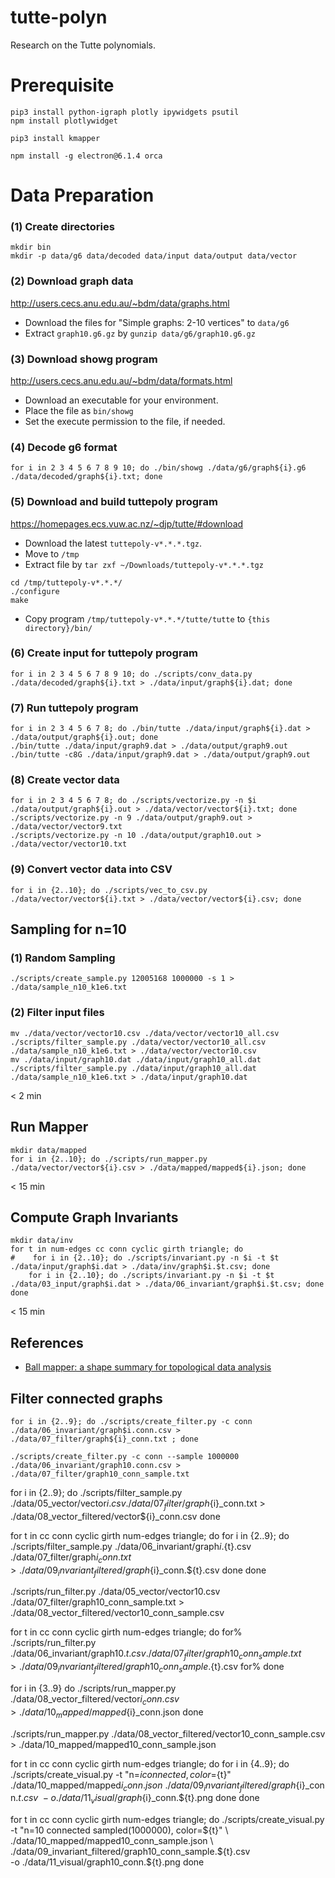 # tutte-polyn
Research on the Tutte polynomials.

# Prerequisite

```
pip3 install python-igraph plotly ipywidgets psutil
npm install plotlywidget
```

```
pip3 install kmapper
```

```
npm install -g electron@6.1.4 orca
```

# Data Preparation

### (1) Create directories

```
mkdir bin
mkdir -p data/g6 data/decoded data/input data/output data/vector
```

### (2) Download graph data

http://users.cecs.anu.edu.au/~bdm/data/graphs.html

- Download the files for "Simple graphs: 2-10 vertices" to `data/g6`
- Extract `graph10.g6.gz` by `gunzip data/g6/graph10.g6.gz`

### (3) Download **showg** program

http://users.cecs.anu.edu.au/~bdm/data/formats.html

- Download an executable for your environment.
- Place the file as `bin/showg`
- Set the execute permission to the file, if needed.

### (4) Decode g6 format

```
for i in 2 3 4 5 6 7 8 9 10; do ./bin/showg ./data/g6/graph${i}.g6 ./data/decoded/graph${i}.txt; done
```

### (5) Download and build **tuttepoly** program

https://homepages.ecs.vuw.ac.nz/~djp/tutte/#download

- Download the latest `tuttepoly-v*.*.*.tgz`.
- Move to `/tmp`
- Extract file by `tar zxf ~/Downloads/tuttepoly-v*.*.*.tgz`

```
cd /tmp/tuttepoly-v*.*.*/
./configure
make
```

- Copy program `/tmp/tuttepoly-v*.*.*/tutte/tutte` to `{this directory}/bin/`

### (6) Create input for **tuttepoly** program

```
for i in 2 3 4 5 6 7 8 9 10; do ./scripts/conv_data.py ./data/decoded/graph${i}.txt > ./data/input/graph${i}.dat; done
```

### (7) Run **tuttepoly** program

```
for i in 2 3 4 5 6 7 8; do ./bin/tutte ./data/input/graph${i}.dat > ./data/output/graph${i}.out; done
./bin/tutte ./data/input/graph9.dat > ./data/output/graph9.out
./bin/tutte -c8G ./data/input/graph9.dat > ./data/output/graph9.out
```

### (8) Create vector data

```
for i in 2 3 4 5 6 7 8; do ./scripts/vectorize.py -n $i ./data/output/graph${i}.out > ./data/vector/vector${i}.txt; done
./scripts/vectorize.py -n 9 ./data/output/graph9.out > ./data/vector/vector9.txt
./scripts/vectorize.py -n 10 ./data/output/graph10.out > ./data/vector/vector10.txt
```

### (9) Convert vector data into CSV

```
for i in {2..10}; do ./scripts/vec_to_csv.py ./data/vector/vector${i}.txt > ./data/vector/vector${i}.csv; done
```

## Sampling for n=10

### (1) Random Sampling

```
./scripts/create_sample.py 12005168 1000000 -s 1 > ./data/sample_n10_k1e6.txt
```

### (2) Filter input files

```
mv ./data/vector/vector10.csv ./data/vector/vector10_all.csv
./scripts/filter_sample.py ./data/vector/vector10_all.csv ./data/sample_n10_k1e6.txt > ./data/vector/vector10.csv
mv ./data/input/graph10.dat ./data/input/graph10_all.dat
./scripts/filter_sample.py ./data/input/graph10_all.dat ./data/sample_n10_k1e6.txt > ./data/input/graph10.dat
```

< 2 min


## Run Mapper

```
mkdir data/mapped
for i in {2..10}; do ./scripts/run_mapper.py ./data/vector/vector${i}.csv > ./data/mapped/mapped${i}.json; done
```

< 15 min

## Compute Graph Invariants

```
mkdir data/inv
for t in num-edges cc conn cyclic girth triangle; do
#    for i in {2..10}; do ./scripts/invariant.py -n $i -t $t ./data/input/graph$i.dat > ./data/inv/graph$i.$t.csv; done
    for i in {2..10}; do ./scripts/invariant.py -n $i -t $t ./data/03_input/graph$i.dat > ./data/06_invariant/graph$i.$t.csv; done
done
```

< 15 min

## References

- [Ball mapper: a shape summary for topological data analysis](https://arxiv.org/pdf/1901.07410.pdf)

## Filter connected graphs

```
for i in {2..9}; do ./scripts/create_filter.py -c conn ./data/06_invariant/graph$i.conn.csv > ./data/07_filter/graph${i}_conn.txt ; done
```

```
./scripts/create_filter.py -c conn --sample 1000000 ./data/06_invariant/graph10.conn.csv > ./data/07_filter/graph10_conn_sample.txt
```




for i in {2..9}; do
    ./scripts/filter_sample.py ./data/05_vector/vector${i}.csv ./data/07_filter/graph${i}_conn.txt > ./data/08_vector_filtered/vector${i}_conn.csv
done

for t in cc conn cyclic girth num-edges triangle; do
    for i in {2..9}; do
        ./scripts/filter_sample.py ./data/06_invariant/graph${i}.${t}.csv ./data/07_filter/graph${i}_conn.txt > ./data/09_invariant_filtered/graph${i}_conn.${t}.csv
    done
done

./scripts/run_filter.py ./data/05_vector/vector10.csv ./data/07_filter/graph10_conn_sample.txt > ./data/08_vector_filtered/vector10_conn_sample.csv

 for t in cc conn cyclic girth num-edges triangle; do
for% ./scripts/run_filter.py ./data/06_invariant/graph10.${t}.csv ./data/07_filter/graph10_conn_sample.txt > ./data/09_invariant_filtered/graph10_conn_sample.${t}.csv
for% done




for i in {3..9}
    do ./scripts/run_mapper.py ./data/08_vector_filtered/vector${i}_conn.csv > ./data/10_mapped/mapped${i}_conn.json
done

./scripts/run_mapper.py ./data/08_vector_filtered/vector10_conn_sample.csv > ./data/10_mapped/mapped10_conn_sample.json




for t in cc conn cyclic girth num-edges triangle; do
    for i in {4..9}; do
        ./scripts/create_visual.py -t "n=${i} connected, color=${t}" \
        ./data/10_mapped/mapped${i}_conn.json \
        ./data/09_invariant_filtered/graph${i}_conn.${t}.csv \
        -o ./data/11_visual/graph${i}_conn.${t}.png
    done
done


for t in cc conn cyclic girth num-edges triangle; do
    ./scripts/create_visual.py -t "n=10 connected sampled(1000000), color=${t}" \
    ./data/10_mapped/mapped10_conn_sample.json \
    ./data/09_invariant_filtered/graph10_conn_sample.${t}.csv \
    -o ./data/11_visual/graph10_conn.${t}.png
done

